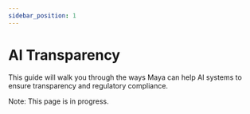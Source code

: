 ```yaml
---
sidebar_position: 1
---
```


# AI Transparency

This guide will walk you through the ways Maya can help AI systems to ensure
transparency and regulatory compliance.

Note: This page is in progress.